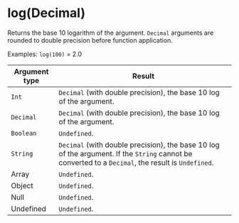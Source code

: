 # log\(Decimal\)<a name="math-log"></a>

Returns the base 10 logarithm of the argument\. `Decimal` arguments are rounded to double precision before function application\. 

Examples: `log(100)` = 2\.0


| Argument type | Result | 
| --- | --- | 
|  `Int`  |  `Decimal` \(with double precision\), the base 10 log of the argument\.  | 
|  `Decimal`  |  `Decimal` \(with double precision\), the base 10 log of the argument\.  | 
|  `Boolean`  |  `Undefined`\.  | 
|  `String`  |  `Decimal` \(with double precision\), the base 10 log of the argument\. If the `String` cannot be converted to a `Decimal`, the result is `Undefined`\.  | 
|  Array  |  `Undefined`\.  | 
|  Object  |  `Undefined`\.  | 
|  Null  |  `Undefined`\.  | 
|  Undefined  |  `Undefined`\.  | 
